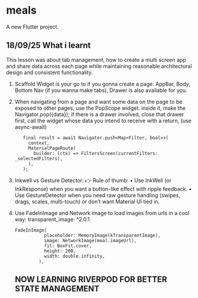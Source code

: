 # meals

A new Flutter project.

## 18/09/25 What i learnt

This lesson was about tab management, how to create a multi screen app and share data across each page while maintaining reasonable architectural design and consistent functionality.

1. Scaffold Widget is your go to if you gonna create a page. AppBar, Body, Bottom Nav (if you wanna make tabs), Drawer is also available for you.
2. When navigating from a page and want some data on the page to be exposed to other pages, use the PopScope widget. inside it, make the Navigator.pop({data}); if there is a drawer involved, close that drawer first, call the widget whose data you intend to receive with a return, (use async-await) 
   
   ```
      final result = await Navigator.push<Map<Filter, bool>>(
        context,
        MaterialPageRoute(
          builder: (ctx) => FiltersScreen(currentFilters: _selectedFilters),
        ),
      );

   ```
3. Inkwell vs Gesture Detector: 👉 Rule of thumb:
	•	Use InkWell (or InkResponse) when you want a button-like effect with ripple feedback.
	•	Use GestureDetector when you need raw gesture handling (swipes, drags, scales, multi-touch) or don’t want Material UI tied in.
4. Use FadeInImage and Network image to load images from urls in a cool way:
     transparent_image: ^2.0.1

   ```
   FadeInImage(
              placeholder: MemoryImage(kTransparentImage),
              image: NetworkImage(meal.imageUrl),
              fit: BoxFit.cover,
              height: 200,
              width: double.infinity,
            ),
   
   ```

   ## NOW LEARNING RIVERPOD FOR BETTER STATE MANAGEMENT
   
